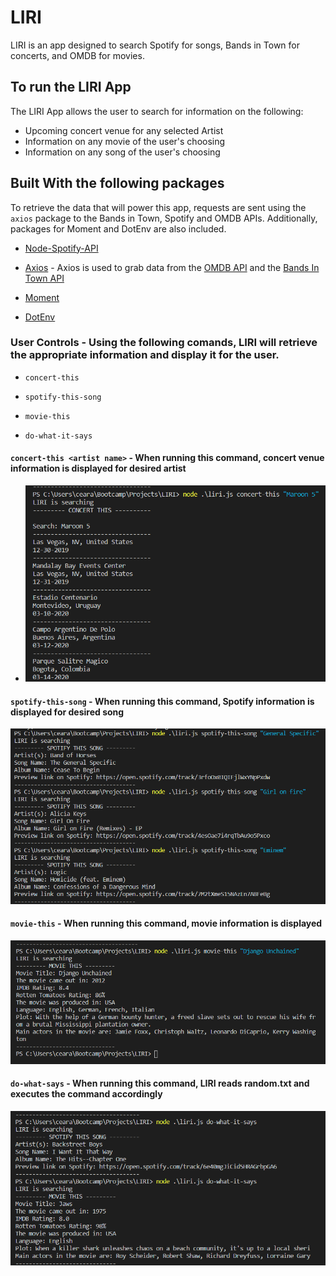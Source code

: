 # LIRI
LIRI is an app designed to search Spotify for songs, Bands in Town for concerts, and OMDB for movies.

## To run the LIRI App

The LIRI App allows the user to search for information on the following:
* Upcoming concert venue for any selected Artist
* Information on any movie of the user's choosing
* Information on any song of the user's choosing

## Built With the following packages

To retrieve the data that will power this app, requests are sent using the `axios` package to the Bands in Town, Spotify and OMDB APIs. Additionally, packages for Moment and DotEnv are also included.

   * [Node-Spotify-API](https://www.npmjs.com/package/node-spotify-api)

   * [Axios](https://www.npmjs.com/package/axios) - Axios is used to grab data from the [OMDB API](http://www.omdbapi.com) and the [Bands In Town API](http://www.artists.bandsintown.com/bandsintown-api)

   * [Moment](https://www.npmjs.com/package/moment)

   * [DotEnv](https://www.npmjs.com/package/dotenv)


### User Controls -  Using the following comands, LIRI will retrieve the appropriate information and display it for the user.

   * `concert-this`

   * `spotify-this-song`

   * `movie-this`

   * `do-what-it-says`

  #### `concert-this <artist name>` - When running this command, concert venue information is displayed for desired artist
   *  ![alt concert-this](screenshots/concert-this2.png)
  



  #### `spotify-this-song` - When running this command, Spotify information is displayed for desired song
   ![alt spotify-this](screenshots/spotify-this-song.PNG)



   #### `movie-this` - When running this command, movie information is displayed
  ![alt movie-this](screenshots/movie-this.png)


   #### `do-what-says` - When running this command, LIRI reads random.txt and executes the command accordingly
  ![alt movie-this](screenshots/do-what-it-says.png)
